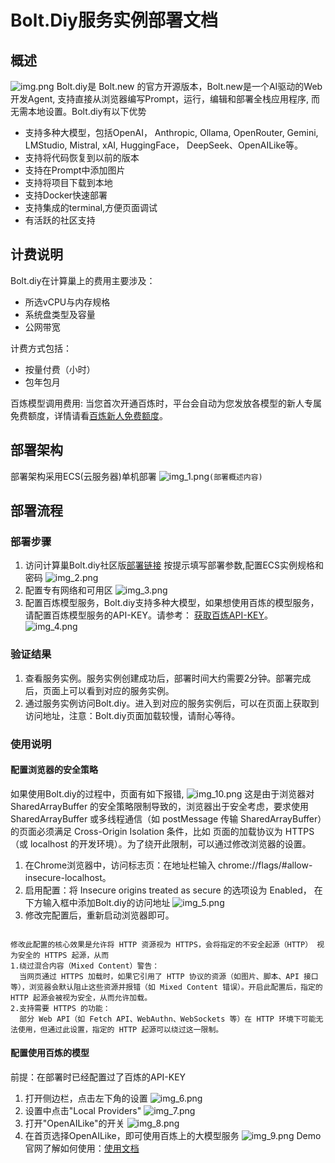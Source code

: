 # Bolt.Diy服务实例部署文档

## 概述
![img.png](img.png)
Bolt.diy是 Bolt.new 的官方开源版本，Bolt.new是一个AI驱动的Web开发Agent, 支持直接从浏览器编写Prompt，运行，编辑和部署全栈应用程序, 而无需本地设置。Bolt.diy有以下优势
- 支持多种大模型，包括OpenAI， Anthropic, Ollama, OpenRouter, Gemini, LMStudio, Mistral, xAI, HuggingFace， DeepSeek、OpenAILike等。
- 支持将代码恢复到以前的版本
- 支持在Prompt中添加图片
- 支持将项目下载到本地
- 支持Docker快速部署
- 支持集成的terminal,方便页面调试
- 有活跃的社区支持

## 计费说明

Bolt.diy在计算巢上的费用主要涉及：

- 所选vCPU与内存规格
- 系统盘类型及容量
- 公网带宽

计费方式包括：

- 按量付费（小时）
- 包年包月

百炼模型调用费用:
当您首次开通百炼时，平台会自动为您发放各模型的新人专属免费额度，详情请看[百炼新人免费额度](https://help.aliyun.com/zh/model-studio/new-free-quota?spm=5176.24779694.console-base_help.dexternal.6ab44d22erpR17#view-quota)。


## 部署架构
部署架构采用ECS(云服务器)单机部署
![img_1.png](img_1.png)`(部署概述内容)`

## 部署流程

### 部署步骤
1. 访问计算巢Bolt.diy社区版[部署链接](https://computenest.console.aliyun.com/user/cn-hangzhou/serviceInstanceCreate?ServiceId=service-21dc43d5daec42c4b6fc)
按提示填写部署参数,配置ECS实例规格和密码
  ![img_2.png](img_2.png) 
2. 配置专有网络和可用区
![img_3.png](img_3.png)
3. 配置百炼模型服务，Bolt.diy支持多种大模型，如果想使用百炼的模型服务，请配置百炼模型服务的API-KEY。请参考： [获取百炼API-KEY](https://developer.aliyun.com/article/1655158?spm=5176.24779694.0.0.5c4b4d22bk6NwY)。
![img_4.png](img_4.png)
### 验证结果

1. 查看服务实例。服务实例创建成功后，部署时间大约需要2分钟。部署完成后，页面上可以看到对应的服务实例。 
2. 通过服务实例访问Bolt.diy。进入到对应的服务实例后，可以在页面上获取到访问地址，注意：Bolt.diy页面加载较慢，请耐心等待。

### 使用说明

#### 配置浏览器的安全策略
如果使用Bolt.diy的过程中，页面有如下报错,
![img_10.png](img_10.png)
这是由于浏览器对 SharedArrayBuffer 的安全策略限制导致的，浏览器出于安全考虑，要求使用 SharedArrayBuffer 或多线程通信（如 postMessage 传输 SharedArrayBuffer）的页面必须满足 Cross-Origin Isolation 条件，比如
页面的加载协议为 HTTPS（或 localhost 的开发环境）。为了绕开此限制，可以通过修改浏览器的设置。
1. 在Chrome浏览器中，访问标志页：在地址栏输入 chrome://flags/#allow-insecure-localhost。
2. 启用配置：将 Insecure origins treated as secure 的选项设为 Enabled， 在下方输入框中添加Bolt.diy的访问地址
![img_5.png](img_5.png)
3. 修改完配置后，重新启动浏览器即可。

```

修改此配置的核心效果是允许将 HTTP 资源视为 HTTPS，会将指定的不安全起源（HTTP） 视为安全的 HTTPS 起源，从而
1.绕过混合内容（Mixed Content）警告：
  当网页通过 HTTPS 加载时，如果它引用了 HTTP 协议的资源（如图片、脚本、API 接口等），浏览器会默认阻止这些资源并报错（如 Mixed Content 错误）。开启此配置后，指定的 HTTP 起源会被视为安全，从而允许加载。
2.支持需要 HTTPS 的功能：
  部分 Web API（如 Fetch API、WebAuthn、WebSockets 等）在 HTTP 环境下可能无法使用，但通过此设置，指定的 HTTP 起源可以绕过这一限制。
```

#### 配置使用百炼的模型
前提：在部署时已经配置过了百炼的API-KEY
1. 打开侧边栏，点击左下角的设置
![img_6.png](img_6.png)
2. 设置中点击"Local Providers"
![img_7.png](img_7.png)
3. 打开"OpenAILike"的开关
![img_8.png](img_8.png)
4. 在首页选择OpenAILike，即可使用百炼上的大模型服务
![img_9.png](img_9.png)
Demo官网了解如何使用：[使用文档](https://www.aliyun.com)
```


